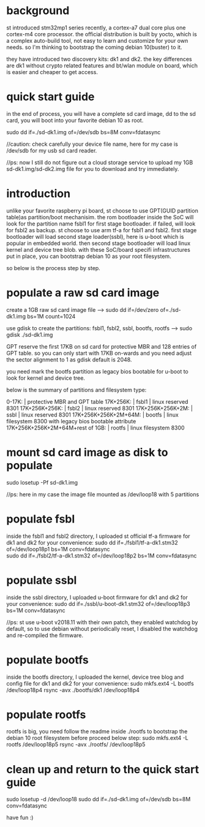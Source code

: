 # background
st introduced stm32mp1 series recently, a cortex-a7 dual core plus one cortex-m4 core processor. the official distribution is built by yocto, which is a complex auto-build tool, not easy to learn and customize for your own needs. so I'm thinking to bootstrap the coming debian 10(buster) to it.

they have introduced two discovery kits: dk1 and dk2. the key differences are dk1 without crypto related features and bt/wlan module on board, which is easier and cheaper to get access.

# quick start guide
in the end of process, you will have a complete sd card image, dd to the sd card, you will boot into your favorite debian 10 as root.

sudo dd if=./sd-dk1.img of=/dev/sdb bs=8M conv=fdatasync

//caution: check carefully your device file name, here for my case is /dev/sdb for my usb sd card reader.

//ps: now I still do not figure out a cloud storage service to upload my 1GB sd-dk1.img/sd-dk2.img file for you to download and try immediately.

# introduction
unlike your favorite raspberry pi board, st choose to use GPT(GUID partition table)as partition/boot mechanisim. the rom bootloader inside the SoC will look for the partition name fsbl1 for first stage bootloader. if failed, will look for fsbl2 as backup. st choose to use arm tf-a for fsbl1 and fsbl2. first stage bootloader will load second stage loader(ssbl), here is u-boot which is popular in embedded world. then second stage bootloader will load linux kernel and device tree blob. with these SoC/board specifi infrastructures put in place, you can bootstrap debian 10 as your root filesystem.

so below is the process step by step.

# populate a raw sd card image
create a 1GB raw sd card image file -->
sudo dd if=/dev/zero of=./sd-dk1.img bs=1M count=1024

use gdisk to create the partitions: fsbl1, fsbl2, ssbl, bootfs, rootfs -->
sudo gdisk ./sd-dk1.img

GPT reserve the first 17KB on sd card for protective MBR and 128 entries of GPT table. so you can only start with 17KB on-wards and you need adjust the sector alignment to 1 as gdisk default is 2048.

you need mark the bootfs partition as legacy bios bootable for u-boot to look for kernel and device tree.

below is the summary of partitions and filesystem type:

0-17K: | protective MBR and GPT table
17K+256K: | fsbl1 | linux reserved 8301
17K+256K+256K: | fsbl2 | linux reserved 8301
17K+256K+256K+2M: | ssbl | linux reserved 8301
17K+256K+256K+2M+64M: | bootfs | linux filesystem 8300 with legacy bios bootable attribute
17K+256K+256K+2M+64M+rest of 1GB: | rootfs | linux filesystem 8300

# mount sd card image as disk to populate
sudo losetup -Pf sd-dk1.img

//ps: here in my case the image file mounted as /dev/loop18 with 5 partitions  

# populate fsbl
inside the fsbl1 and fsbl2 directory, I uploaded st official tf-a firmware for dk1 and dk2 for your convenience:
sudo dd if=./fsbl1/tf-a-dk1.stm32 of=/dev/loop18p1 bs=1M conv=fdatasync  
sudo dd if=./fsbl2/tf-a-dk1.stm32 of=/dev/loop18p2 bs=1M conv=fdatasync

# populate ssbl
inside the ssbl directory, I uploaded u-boot firmware for dk1 and dk2 for your convenience: 
sudo dd if=./ssbl/u-boot-dk1.stm32 of=/dev/loop18p3 bs=1M conv=fdatasync

//ps: st use u-boot v2018.11 with their own patch, they enabled watchdog by default, so to use debian without periodically reset, I disabled the watchdog and re-compiled the firmware.

# populate bootfs
inside the bootfs directory, I uploaded the kernel, device tree blog and config file for dk1 and dk2 for your convenience:
sudo mkfs.ext4 -L bootfs /dev/loop18p4
rsync -avx ./bootfs/dk1 /dev/loop18p4

# populate rootfs
rootfs is big, you need follow the readme inside ./rootfs to bootstrap the debian 10 root filesystem before proceed below step:
sudo mkfs.ext4 -L rootfs /dev/loop18p5
rsync -avx ./rootfs/ /dev/loop18p5

# clean up and return to the quick start guide
sudo losetup -d /dev/loop18
sudo dd if=./sd-dk1.img of=/dev/sdb bs=8M conv=fdatasync

have fun :)
